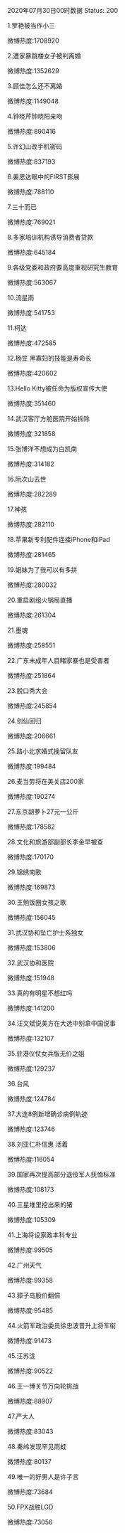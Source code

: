 2020年07月30日00时数据
Status: 200

1.罗艳被当作小三

微博热度:1708920

2.遭家暴跳楼女子被判离婚

微博热度:1352629

3.顾佳怎么还不离婚

微博热度:1149048

4.钟晓芹钟晓阳亲吻

微博热度:890416

5.许幻山改手机密码

微博热度:837193

6.姜思达眼中的FIRST影展

微博热度:788110

7.三十而已

微博热度:769021

8.多家培训机构诱导消费者贷款

微博热度:645184

9.各级党委和政府要高度重视研究生教育

微博热度:563067

10.流星雨

微博热度:541753

11.柯达

微博热度:472585

12.杨笠 黑寡妇的技能是寿命长

微博热度:420602

13.Hello Kitty被任命为版权宣传大使

微博热度:351460

14.武汉客厅方舱医院开始拆除

微博热度:321858

15.张博洋不想成为白凯南

微博热度:314182

16.阮次山去世

微博热度:282289

17.神孩

微博热度:282110

18.苹果新专利配件连接iPhone和iPad

微博热度:281465

19.姐妹为了我可以有多拼

微博热度:280032

20.重启剧组火锅局直播

微博热度:261304

21.墨魂

微博热度:258551

22.广东未成年人目睹家暴也是受害者

微博热度:251864

23.脱口秀大会

微博热度:245854

24.剑仙回归

微博热度:206661

25.路小北求婚式挽留队友

微博热度:199484

26.麦当劳将在美关店200家

微博热度:190274

27.东京胡萝卜27元一公斤

微博热度:178582

28.文化和旅游部副部长李金早被查

微博热度:170170

29.锦绣南歌

微博热度:169873

30.王勉饭圈女孩之歌

微博热度:156045

31.武汉协和坠亡护士系独女

微博热度:153806

32.武汉协和医院

微博热度:151948

33.真的有明星不想红吗

微博热度:141200

34.汪文斌说美方在大选中别拿中国说事

微博热度:132107

35.驻港仪仗女兵版无价之姐

微博热度:129237

36.台风

微博热度:124784

37.大连8例新增确诊病例轨迹

微博热度:123746

38.刘亚仁朴信惠 活着

微博热度:116054

39.国家再次提高部分退役军人抚恤标准

微博热度:108173

40.三星堆里挖出来的猪

微博热度:105309

41.上海将设家政本科专业

微博热度:99505

42.广州天气

微博热度:99358

43.獐子岛股价翻倍

微博热度:95485

44.火箭军政治委员徐忠波晋升上将军衔

微博热度:91473

45.汪苏泷

微博热度:90522

46.王一博关节万向轮挑战

微博热度:88907

47.严大人

微博热度:83043

48.秦岭发现罕见雨蛙

微博热度:80137

49.唯一的好男人是许子言

微博热度:73684

50.FPX战胜LGD

微博热度:73056

